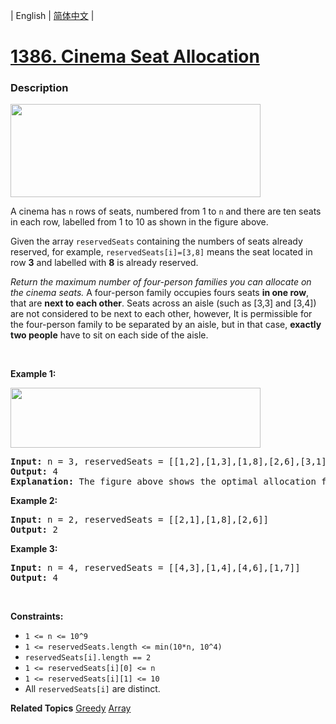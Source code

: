 | English | [简体中文](README.md) |

# [1386. Cinema Seat Allocation](https://leetcode-cn.com/problems/cinema-seat-allocation)
 ### Description
<p><img alt="" src="https://assets.leetcode.com/uploads/2020/02/14/cinema_seats_1.png" style="width: 400px; height: 149px;" /></p>

<p>A cinema&nbsp;has <code>n</code>&nbsp;rows of seats, numbered from 1 to <code>n</code>&nbsp;and there are ten&nbsp;seats in each row, labelled from 1&nbsp;to 10&nbsp;as shown in the figure above.</p>

<p>Given the array <code>reservedSeats</code> containing the numbers of seats already reserved, for example, <code>reservedSeats[i]=[3,8]</code>&nbsp;means the seat located in row <strong>3</strong> and labelled with <b>8</b>&nbsp;is already reserved.&nbsp;</p>

<p><em>Return the maximum number of four-person families you can allocate on the cinema&nbsp;seats.</em> A four-person family occupies fours seats <strong>in one row</strong>, that are <strong>next to each other</strong>. Seats across an aisle (such as [3,3]&nbsp;and [3,4]) are not considered to be next to each other, however, It is permissible for the four-person family to be separated by an aisle, but in that case, <strong>exactly two people</strong> have to sit on each side of the aisle.</p>

<p>&nbsp;</p>
<p><strong>Example 1:</strong></p>

<p><img alt="" src="https://assets.leetcode.com/uploads/2020/02/14/cinema_seats_3.png" style="width: 400px; height: 96px;" /></p>

<pre>
<strong>Input:</strong> n = 3, reservedSeats = [[1,2],[1,3],[1,8],[2,6],[3,1],[3,10]]
<strong>Output:</strong> 4
<strong>Explanation:</strong> The figure above shows the optimal allocation for four families, where seats mark with blue are already reserved and contiguous seats mark with orange are for one family.&nbsp;
</pre>

<p><strong>Example 2:</strong></p>

<pre>
<strong>Input:</strong> n = 2, reservedSeats = [[2,1],[1,8],[2,6]]
<strong>Output:</strong> 2
</pre>

<p><strong>Example 3:</strong></p>

<pre>
<strong>Input:</strong> n = 4, reservedSeats = [[4,3],[1,4],[4,6],[1,7]]
<strong>Output:</strong> 4
</pre>

<p>&nbsp;</p>
<p><strong>Constraints:</strong></p>

<ul>
	<li><code>1 &lt;= n &lt;= 10^9</code></li>
	<li><code>1 &lt;=&nbsp;reservedSeats.length &lt;= min(10*n, 10^4)</code></li>
	<li><code>reservedSeats[i].length == 2</code></li>
	<li><code>1&nbsp;&lt;=&nbsp;reservedSeats[i][0] &lt;= n</code></li>
	<li><code>1 &lt;=&nbsp;reservedSeats[i][1] &lt;= 10</code></li>
	<li>All <code>reservedSeats[i]</code> are distinct.</li>
</ul>

**Related Topics**  [Greedy](https://leetcode-cn.com/tag/greedy) [Array](https://leetcode-cn.com/tag/array) 